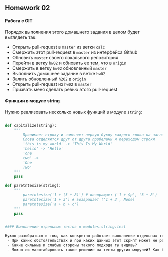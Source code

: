 ## Homework 02

#### Работа с GIT

Порядок выполнения этого домашнего задания в целом будет выглядеть так:
 - Открыть pull-request в `master` из ветки `calc`
 - Смержить этот pull-request в `master` из интерфейса Github
 - Обновить `master` своего локального репозитория
 - Перейти в ветку `hw02` и обновить ее тем, что в `origin`
 - Смержить в ветку `hw02` обновленный `master` 
 - Выполнить домашнее задание в ветке `hw02`
 - Залить обновленный `h202` в `origin`
 - Открыть pull-request из `hw02` в `master`
 - Призвать меня сделать ревью этого pull-request

#### Функции в модуле string

Нужно реализовать несколько новых функций в модуле `string`:

 
```python

def capitalize(string):
	"""
		Принимает строку и заменяет первую букву каждого слова на заглавную.
		Слова отделяются друг от друга пробелами и переходом строки
		'this is my world' -> 'This Is My World'
		'hello' -> 'Hello'
		'one
		two' -> 
		'One
		Two'
	"""
	pass

def paretntesize(string):
	"""
		paretntesize('1 + (3 + 8)') # возвращает ('1 + $p', '3 + 8')
		paretntesize('1 + 3') # возвращает ('1 + 3', None)
		paretntesize('a + b + c')
	"""
	pass


#### Выполнение отдельных тестов в modules.string.test

Нужно разобраться в том, как конкретно работает выполнение отдельных тестов в модуле string.test и ответить на следующие вопросы: 
 - При каких обстоятельствах и при каких данных этот скрипт может не работать?
 - Какие сильные и слабые стороны такого подхода ты видишь?
 - Можно ли масштабировать такое решение на тесты других модулей? Как бы ты это сделал?

